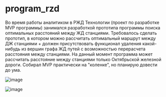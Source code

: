 # program_rzd
Во время работы аналитиком в РЖД Технологии (проект по разработке MVP программы) занимался разработкой прототипа программы поиска оптимальных расстояний между ЖД станциями. Требовалось сделать прототип, в котором можно рассчитать оптимальный маршрут между ДЖ станциями + должен присутствовать функционал удаления какой-нибудь из вершин графа ЖД путей с возможностью перерасчета расстояния между станциями. На данный момент программа может рассчитать расстояние между станциями только Октябрьской железной дороги. Собирал MVP практически на "коленке", но планирую довести до ума.

![image](https://user-images.githubusercontent.com/47105722/228036003-fb1647d8-9469-4c8b-bbc1-225a60969639.png)

![image](https://user-images.githubusercontent.com/47105722/228036142-a8dda769-0a43-4309-94f8-5af1c401452f.png)

